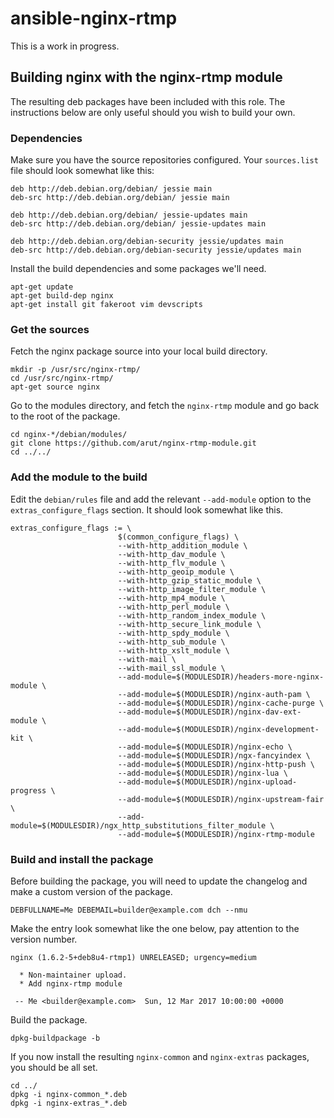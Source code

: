 # ansible-nginx-rtmp

This is a work in progress.

## Building nginx with the nginx-rtmp module

The resulting deb packages have been included with this role. The instructions
below are only useful should you wish to build your own.


### Dependencies

Make sure you have the source repositories configured. Your `sources.list` file
should look somewhat like this:

    deb http://deb.debian.org/debian/ jessie main
    deb-src http://deb.debian.org/debian/ jessie main
    
    deb http://deb.debian.org/debian/ jessie-updates main
    deb-src http://deb.debian.org/debian/ jessie-updates main
    
    deb http://deb.debian.org/debian-security jessie/updates main
    deb-src http://deb.debian.org/debian-security jessie/updates main

Install the build dependencies and some packages we'll need.

    apt-get update
    apt-get build-dep nginx
    apt-get install git fakeroot vim devscripts


### Get the sources

Fetch the nginx package source into your local build directory.

    mkdir -p /usr/src/nginx-rtmp/
    cd /usr/src/nginx-rtmp/
    apt-get source nginx

Go to the modules directory, and fetch the `nginx-rtmp` module and go back to
the root of the package.

    cd nginx-*/debian/modules/
    git clone https://github.com/arut/nginx-rtmp-module.git
    cd ../../


### Add the module to the build

Edit the `debian/rules` file and add the relevant `--add-module` option to the
`extras_configure_flags` section. It should look somewhat like this.

    extras_configure_flags := \
                            $(common_configure_flags) \
                            --with-http_addition_module \
                            --with-http_dav_module \
                            --with-http_flv_module \
                            --with-http_geoip_module \
                            --with-http_gzip_static_module \
                            --with-http_image_filter_module \
                            --with-http_mp4_module \
                            --with-http_perl_module \
                            --with-http_random_index_module \
                            --with-http_secure_link_module \
                            --with-http_spdy_module \
                            --with-http_sub_module \
                            --with-http_xslt_module \
                            --with-mail \
                            --with-mail_ssl_module \
                            --add-module=$(MODULESDIR)/headers-more-nginx-module \
                            --add-module=$(MODULESDIR)/nginx-auth-pam \
                            --add-module=$(MODULESDIR)/nginx-cache-purge \
                            --add-module=$(MODULESDIR)/nginx-dav-ext-module \
                            --add-module=$(MODULESDIR)/nginx-development-kit \
                            --add-module=$(MODULESDIR)/nginx-echo \
                            --add-module=$(MODULESDIR)/ngx-fancyindex \
                            --add-module=$(MODULESDIR)/nginx-http-push \
                            --add-module=$(MODULESDIR)/nginx-lua \
                            --add-module=$(MODULESDIR)/nginx-upload-progress \
                            --add-module=$(MODULESDIR)/nginx-upstream-fair \
                            --add-module=$(MODULESDIR)/ngx_http_substitutions_filter_module \
                            --add-module=$(MODULESDIR)/nginx-rtmp-module


### Build and install the package

Before building the package, you will need to update the changelog and make a
custom version of the package.

    DEBFULLNAME=Me DEBEMAIL=builder@example.com dch --nmu

Make the entry look somewhat like the one below, pay attention to the version
number.

    nginx (1.6.2-5+deb8u4-rtmp1) UNRELEASED; urgency=medium
    
      * Non-maintainer upload.
      * Add nginx-rtmp module
    
     -- Me <builder@example.com>  Sun, 12 Mar 2017 10:00:00 +0000

Build the package.

    dpkg-buildpackage -b

If you now install the resulting `nginx-common` and `nginx-extras` packages, you
should be all set.

    cd ../
    dpkg -i nginx-common_*.deb
    dpkg -i nginx-extras_*.deb
